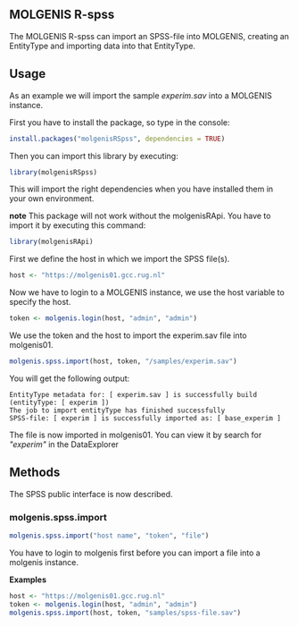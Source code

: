 ## MOLGENIS R-spss

The MOLGENIS R-spss can import an SPSS-file into MOLGENIS, creating an EntityType and importing data into that EntityType.

## Usage
As an example we will import the sample *experim.sav* into a MOLGENIS instance.

First you have to install the package, so type in the console:
```r
install.packages("molgenisRSpss", dependencies = TRUE)
```

Then you can import this library by executing:
```r
library(molgenisRSpss)
```

This will import the right dependencies when you have installed them in your own environment.

**note**
This package will not work without the molgenisRApi. You have to import it by executing this command:
```r
library(molgenisRApi)
```

First we define the host in which we import the SPSS file(s).
```r
host <- "https://molgenis01.gcc.rug.nl"
```

Now we have to login to a MOLGENIS instance, we use the host variable to specify the host.
```r
token <- molgenis.login(host, "admin", "admin")
```

We use the token and the host to import the experim.sav file into molgenis01.
```r
molgenis.spss.import(host, token, "/samples/experim.sav")
```

You will get the following output:
```
EntityType metadata for: [ experim.sav ] is successfully build (entityType: [ experim ])
The job to import entityType has finished successfully
SPSS-file: [ experim ] is successfully imported as: [ base_experim ]
```

The file is now imported in molgenis01. You can view it by search for *"experim"* in the DataExplorer

## Methods
The SPSS public interface is now described.

### molgenis.spss.import
```r
molgenis.spss.import("host name", "token", "file")
```

You have to login to molgenis first before you can import a file into a molgenis instance.

**Examples**
```r
host <- "https://molgenis01.gcc.rug.nl"
token <- molgenis.login(host, "admin", "admin")
molgenis.spss.import(host, token, "samples/spss-file.sav")
```